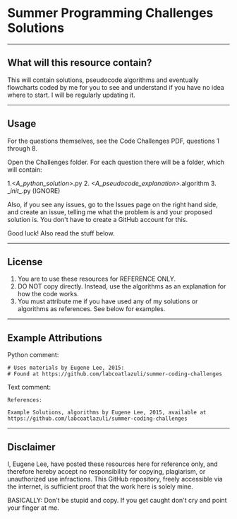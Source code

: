 # Summer Programming Challenges Solutions

----
## What will this resource contain?
This will contain solutions, pseudocode algorithms and eventually flowcharts coded by me for you to see and understand if you have no idea where to start. I will be regularly updating it.

----
## Usage
For the questions themselves, see the Code Challenges PDF, questions 1 through 8.

Open the Challenges folder. For each question there will be a folder, which will contain:

1.*<A\_python_solution>*.py
2. *<A\_pseudocode_explanation>*.algorithm
3. \__init__.py (IGNORE)

Also, if you see any issues, go to the Issues page on the right hand side, and create an issue, telling me what the problem is and your proposed solution is. You don't have to create a GitHub account for this.

Good luck! Also read the stuff below.

----
## License

1. You are to use these resources for REFERENCE ONLY.
2. DO NOT copy directly. Instead, use the algorithms as an explanation for how the code works.
3. You must attribute me if you have used any of my solutions or algorithms as references. See below for examples.

----
## Example Attributions

Python comment:

    # Uses materials by Eugene Lee, 2015:
    # Found at https://github.com/labcoatlazuli/summer-coding-challenges

Text comment:
    
    References:
    
    Example Solutions, algorithms by Eugene Lee, 2015, available at https://github.com/labcoatlazuli/summer-coding-challenges

----
## Disclaimer

I, Eugene Lee, have posted these resources here for reference only, and therefore hereby accept no responsibility for copying, plagiarism, or unauthorized use infractions. This GitHub repository, freely accessible via the internet, is sufficient proof that the work here is solely mine.

BASICALLY: Don't be stupid and copy. If you get caught don't cry and point your finger at me.